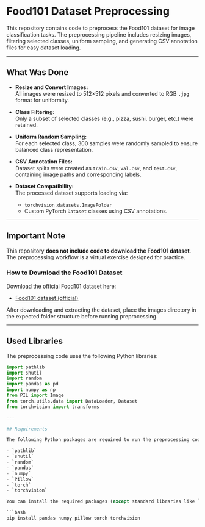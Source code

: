 # Food101 Dataset Preprocessing

This repository contains code to preprocess the Food101 dataset for image classification tasks. The preprocessing pipeline includes resizing images, filtering selected classes, uniform sampling, and generating CSV annotation files for easy dataset loading.

---

## What Was Done

- **Resize and Convert Images:**  
  All images were resized to 512×512 pixels and converted to RGB `.jpg` format for uniformity.

- **Class Filtering:**  
  Only a subset of selected classes (e.g., pizza, sushi, burger, etc.) were retained.

- **Uniform Random Sampling:**  
  For each selected class, 300 samples were randomly sampled to ensure balanced class representation.

- **CSV Annotation Files:**  
  Dataset splits were created as `train.csv`, `val.csv`, and `test.csv`, containing image paths and corresponding labels.

- **Dataset Compatibility:**  
  The processed dataset supports loading via:
  - `torchvision.datasets.ImageFolder`  
  - Custom PyTorch `Dataset` classes using CSV annotations.

---

## Important Note

This repository **does not include code to download the Food101 dataset**. The preprocessing workflow is a virtual exercise designed for practice.

### How to Download the Food101 Dataset

Download the official Food101 dataset here:

- [Food101 dataset (official)](https://data.vision.ee.ethz.ch/cvl/food-101.tar.gz)

After downloading and extracting the dataset, place the images directory in the expected folder structure before running preprocessing.

---

## Used Libraries

The preprocessing code uses the following Python libraries:

```python
import pathlib
import shutil
import random
import pandas as pd
import numpy as np
from PIL import Image
from torch.utils.data import DataLoader, Dataset
from torchvision import transforms

---

## Requirements

The following Python packages are required to run the preprocessing code:

- `pathlib`
- `shutil`
- `random`
- `pandas`
- `numpy`
- `Pillow`
- `torch`
- `torchvision`

You can install the required packages (except standard libraries like `pathlib`, `shutil`, and `random`) using:

```bash
pip install pandas numpy pillow torch torchvision




